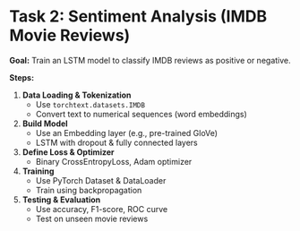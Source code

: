 # Task 2: Sentiment Analysis (IMDB Movie Reviews)

**Goal:** Train an LSTM model to classify IMDB reviews as positive or negative.

**Steps:**
1. **Data Loading & Tokenization**
   - Use `torchtext.datasets.IMDB`
   - Convert text to numerical sequences (word embeddings)
2. **Build Model**
   - Use an Embedding layer (e.g., pre-trained GloVe)
   - LSTM with dropout & fully connected layers
3. **Define Loss & Optimizer**
   - Binary CrossEntropyLoss, Adam optimizer
4. **Training**
   - Use PyTorch Dataset & DataLoader
   - Train using backpropagation
5. **Testing & Evaluation**
   - Use accuracy, F1-score, ROC curve
   - Test on unseen movie reviews

